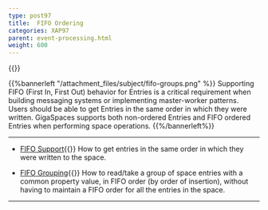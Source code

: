 ```yaml
---
type: post97
title:  FIFO Ordering
categories: XAP97
parent: event-processing.html
weight: 600
---
```


{{<wbr>}}

{{%bannerleft "/attachment_files/subject/fifo-groups.png" %}}
Supporting FIFO (First In, First Out) behavior for Entries is a critical requirement when building messaging systems or implementing master-worker patterns. Users should be able to get Entries in the same order in which they were written. GigaSpaces supports both non-ordered Entries and FIFO ordered Entries when performing space operations.
{{%/bannerleft%}}


<hr/>

- [FIFO Support](./fifo-support.html){{<wbr>}}
How to get entries in the same order in which they were written to the space.

- [FIFO Grouping](./fifo-grouping.html){{<wbr>}}
How to read/take a group of space entries with a common property value, in FIFO order (by order of insertion), without having to maintain a FIFO order for all the entries in the space.
<hr/>

